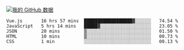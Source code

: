 [![我的 GitHub 数据](https://github-readme-stats.vercel.app/api?username=unbrain&?theme=dark)]()

<!--START_SECTION:waka-->
```text
Vue.js       16 hrs 57 mins  ██████████████████▓░░░░░░   74.54 % 
JavaScript   5 hrs 14 mins   █████▓░░░░░░░░░░░░░░░░░░░   23.05 % 
JSON         20 mins         ▒░░░░░░░░░░░░░░░░░░░░░░░░   01.50 % 
HTML         10 mins         ▒░░░░░░░░░░░░░░░░░░░░░░░░   00.73 % 
CSS          1 min           ░░░░░░░░░░░░░░░░░░░░░░░░░   00.13 % 
```
<!--END_SECTION:waka-->
